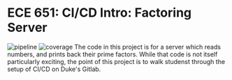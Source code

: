 ECE 651: CI/CD Intro: Factoring Server 
======================================
![pipeline](https://gitlab.oit.duke.edu/yc660/factorserver/badges/master/pipeline.svg)
![coverage](https://gitlab.oit.duke.edu/yc660/factorserver/badges/master/coverage.svg?job=test)
The code in this project is for a server which reads
numbers, and prints back their prime factors.  While
that code is not itself particularly exciting, the point
of this project is to walk studenst through the setup of 
CI/CD on Duke's Gitlab.




